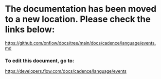 # The documentation has been moved to a new location. Please check the links below:

https://github.com/onflow/docs/tree/main/docs/cadence/language/events.md

### To edit this document, go to:

https://developers.flow.com/docs/cadence/language/events

